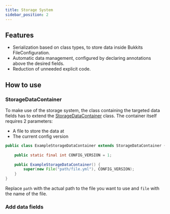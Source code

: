 ```yaml
---
title: Storage System
sidebar_position: 2
---
```


## Features

- Serialization based on class types, to store data inside Bukkits FileConfiguration.
- Automatic data management, configured by declaring annotations above the desired fields.
- Reduction of unneeded explicit code.

## How to use

### StorageDataContainer

To make use of the storage system, the class containing the targeted data fields has to extend the
[StorageDataContainer](https://github.com/DRE2N/Bedrock/blob/master/src/main/java/de/erethon/bedrock/config/storage/StorageDataContainer.java) class.
The container itself requires 2 parameters: 

- A file to store the data at
- The current config version

```java
public class ExampleStorageDataContainer extends StorageDataContainer {
    
    public static final int CONFIG_VERSION = 1;
    
    public ExampleStorageDataContainer() {
        super(new File("path/file.yml"), CONFIG_VERSION);
    }
}
```

Replace ``path`` with the actual path to the file you want to use and ``file`` with the name of the file.

### Add data fields

